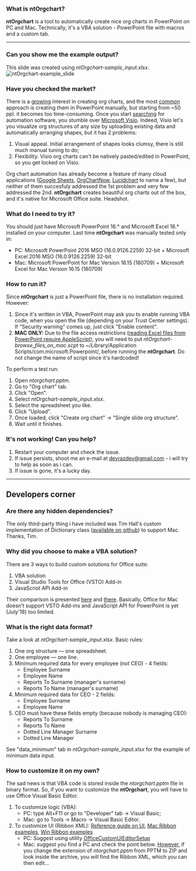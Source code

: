 ### What is ntOrgchart? ###
**ntOrgchart** is a tool to automatically create nice org charts in PowerPoint on PC and Mac. Technically, it's a VBA solution - PowerPoint file with macros and a custom tab.

---

### Can you show me the example output? ###

This slide was created using *ntOrgchart-sample_input.xlsx*.
![ntOrgchart-example_slide](https://github.com/devrazdev/ntOrgchart/blob/master/ntOrgchart-example_slide.png?raw=true)

### Have you checked the market? ###
There is a [growing] interest in creating org charts, and the most [common] approach is creating them in PowerPoint manually, but starting from ~50 ppl. it becomes too time-consuming. Once you start [searching] for automation software, you stumble over [Microsoft Visio]. Indeed, Visio let's you visualize org structures of any size by uploading existing data and automatically arranging shapes, but it has 2 problems:

1. Visual appeal. Initial arrangement of shapes looks clumsy, there is still much manual tuning to do;
2. Flexibility. Visio org charts can't be natively pasted/edited in PowerPoint, so you get locked on Visio.

Org chart automation has already become a feature of many cloud applications ([Google Sheets], [OrgChartNow], [Lucidchart] to name a few), but neither of them succesfuly addressed the 1st problem and very few addressed the 2nd. **ntOrgchart** creates beautiful org charts out of the box, and it's native for Microsoft Office suite. Headshot.

### What do I need to try it? ###
You should just have Microsoft PowerPoint 16.* and Microsoft Excel 16.* installed on your computer. Last time **ntOrgchart** was manually tested only in:
- PC: Microsoft PowerPoint 2016 MSO (16.0.9126.2259) 32-bit + Microsoft Excel 2016 MSO (16.0.9126.2259) 32-bit
- Mac: Microsoft PowerPoint for Mac Version 16.15 (180709) + Microsoft Excel for Mac Version 16.15 (180709)

### How to run it? ###
Since **ntOrgchart** is just a PowerPoint file, there is no installation required. However:

1. Since it's written in VBA, PowerPoint may ask you to enable running VBA code, when you open the file (depending on your Trust Center settings). If "Security warning" comes up, just click "Enable content".
2. **MAC ONLY:** Due to the file access restrictions  ([reading Excel files from PowerPoint require AppleScript]), you will need to put *ntOrgchart-browse_files_on_mac.scpt* to ~/Library/Application Scripts/com.microsoft.Powerpoint/, before running the **ntOrgchart**. Do not change the name of script since it's hardcoded!

To perform a test run:
1. Open *ntorgchart.pptm*.
2. Go to "Org chart" tab.
3. Click "Open".
4. Select *ntOrgchart-sample_input.xlsx*.
5. Select the spreadsheet you like.
6. Click "Upload".
7. Once loaded, click "Create org chart" -> "Single slide org structure".
8. Wait until it finishes.

### It's not working! Can you help? ###
1. Restart your computer and check the issue.
2. If issue persists, shoot me an e-mail at devrazdev@gmail.com - i will try to help as soon as i can.
3. If issue is gone, it's a lucky day.

---

## Developers corner ##

### Are there any hidden dependencies? ###
The only third-party thing i have included was Tim Hall's custom implementation of Dictionary class ([available on github]) to support Mac. Thanks, Tim.

### Why did you choose to make a VBA solution? ###
There are 3 ways to build custom solutions for Office suite:
1. VBA solution
2. Visual Studio Tools for Office (VSTO) Add-in
3. JavaScriot API Add-in

Their comparison is presented [here] and [there]. Basically, Office for Mac doesn't support VSTO Add-ins and JavaScript API for PowerPoint is yet (July'18) too limited.

### What is the right data format? ###
Take a look at *ntOrgchart-sample_input.xlsx*. Basic rules:
1. One org structure — one spreadsheet.
2. One employee — one line.
3. Minimum required data for every employee (not CEO) - 4 fields:
    - Employee Surname
    - Employee Name
    - Reports To Surname (manager's surname)
    - Reports To Name (manager's surname)
4. Minimum required data for CEO - 2 fields:
    - Employee Surname
    - Employee Name
5. CEO must have these fields empty (because nobody is managing CEO):
    - Reports To Surname
    - Reports To Name
    - Dotted Line Manager Surname
    - Dotted Line Manager

See "data_minimum" tab in *ntOrgchart-sample_input.xlsx* for the example of minimum data input.

### How to customize it on my own? ###
The sad news is that VBA code is stored inside the *ntorgchart.pptm* file in binary format. So, if you want to customize the **ntOrgchart**, you will have to use Office Visual Basic Editor.

1. To customize logic (VBA):
    - PC: type Alt+F11 or go to "Developer" tab -> Visual Basic;
    - Mac: go to Tools -> Macro -> Visual Basic Editor.
2. To customize UI (Ribbon XML):
[Reference guide on UI], [Mac Ribbon examples], [Win Ribbon examples]
    - PC: Suggest using utility [OfficeCustomUIEditorSetup] 
    - Mac: suggest you find a PC and check the point below. [However], if you change the extension of *ntorgchart.pptm* from PPTM to ZIP and look inside the archive, you will find the Ribbon XML, which you can then edit...

[growing]: <https://trends.google.com/trends/explore?q=create%20org%20chart&date=all>
[common]: <https://www.youtube.com/results?search_query=create+org+chart>
[searching]: <https://support.office.com/en-us/article/create-an-org-chart-in-office-9419815f-0d7f-4d8b-8220-822036b1fe2b>

[Microsoft Visio]: <https://products.office.com/en-us/visio/flowchart-software>
[Google Sheets]: <https://www.bettercloud.com/monitor/the-academy/create-an-org-structure-chart-in-google-sheets/>
[OrgChartNow]: <https://www.orgchartpro.com/products/orgchart-now-2/>
[Lucidchart]: <https://www.lucidchart.com/pages/how-to-make-an-org-chart>

[reading Excel files from PowerPoint require AppleScript]: <https://developer.microsoft.com/en-us/office/blogs/VBA-improvements-in-Office-2016/>

[OfficeCustomUIEditorSetup]: http://openxmldeveloper.org/blog/b/openxmldeveloper/archive/2006/05/26/customuieditor.aspx
[available on github]: <https://github.com/VBA-tools/VBA-Dictionary>

[think-cell]: <https://www.think-cell.com/en/>

[here]: <https://docs.microsoft.com/en-us/visualstudio/vsto/vba-and-office-solutions-in-visual-studio-compared>
[there]: <https://docs.microsoft.com/en-us/office/dev/add-ins/overview/office-add-ins#StartBuildingApps_TypesofApps>

[Reference guide on UI]: <https://msdn.microsoft.com/en-us/library/dd926139(v=office.12).aspx>
[Mac Ribbon examples]: <https://www.rondebruin.nl/mac/macfiles/MacRibbonExamples.dmg>
[Win Ribbon examples]: <https://www.rondebruin.nl/win/winfiles/RibbonExampleFiles.zip>

[However]: <https://support.office.com/en-us/article/extract-files-or-objects-from-a-powerpoint-file-85511e6f-9e76-41ad-8424-eab8a5bbc517>
